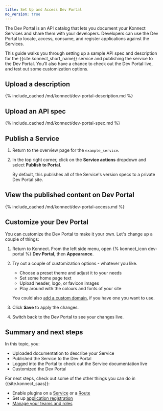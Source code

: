 ```yaml
---
title: Set Up and Access Dev Portal
no_version: true
---
```


The Dev Portal is an API catalog that lets you document your Konnect Services
and share them with your developers. Developers can use the Dev Portal to
locate, access, consume, and register applications against the Services.

This guide walks you through setting up a sample API spec and description for
the {{site.konnect_short_name}} service and publishing the service to the Dev
Portal. You'll also have a chance to check out the Dev Portal live, and test
out some customization options.

## Upload a description

{% include_cached /md/konnect/dev-portal-description.md %}

## Upload an API spec

{% include_cached /md/konnect/dev-portal-spec.md %}

## Publish a Service

1. Return to the overview page for the `example_service`.

1. In the top right corner, click on the **Service actions** dropdown and select
**Publish to Portal**.

    By default, this publishes all of the Service's version specs to a private
    Dev Portal site.


## View the published content on Dev Portal

{% include_cached /md/konnect/dev-portal-access.md %}

## Customize your Dev Portal

You can customize the Dev Portal to make it your own.
Let's change up a couple of things:

1. Return to Konnect. From the left side menu, open {% konnect_icon dev-portal %}
**Dev Portal**, then **Appearance**.

1. Try out a couple of customization options - whatever you like.

    * Choose a preset theme and adjust it to your needs
    * Set some home page text
    * Upload header, logo, or favicon images
    * Play around with the colours and fonts of your site

    You could also [add a custom domain](/konnect/dev-portal/customization/),
    if you have one you want to use.

1. Click **Save** to apply the changes.

1. Switch back to the Dev Portal to see your changes live.

## Summary and next steps

In this topic, you:
* Uploaded documentation to describe your Service
* Published the Service to the Dev Portal
* Logged into the Portal to check out the Service documentation live
* Customized the Dev Portal

For next steps, check out some of the other things you can do in
{{site.konnect_saas}}:
* Enable plugins on a [Service](/konnect/configure/servicehub/enable-service-plugin/) or a
[Route](/konnect/configure/servicehub/enable-route-plugin/)
* Set up [application registration](/konnect/dev-portal/applications/enable-app-reg/)
* [Manage your teams and roles](/konnect/org-management/teams-and-roles/)

